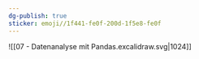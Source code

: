 ```yaml
---
dg-publish: true
sticker: emoji//1f441-fe0f-200d-1f5e8-fe0f
---
```

![[07 - Datenanalyse mit Pandas.excalidraw.svg|1024]]

